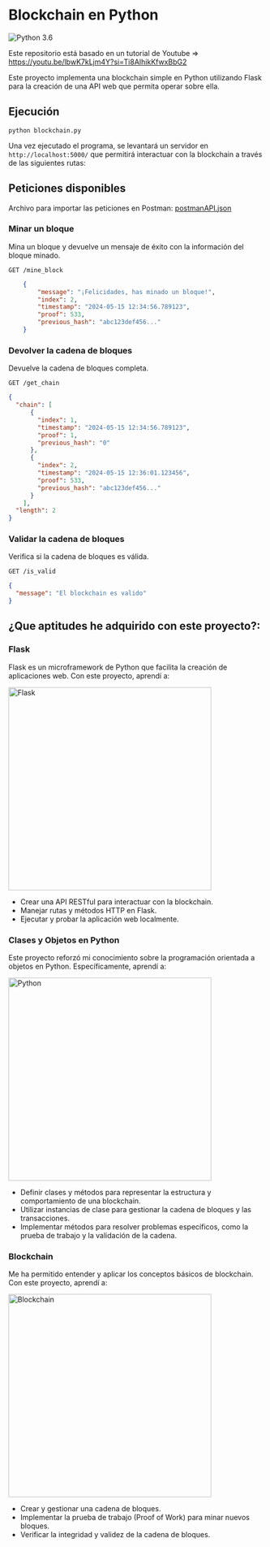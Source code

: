 # Blockchain en Python

![Python 3.6](https://img.shields.io/badge/python-3.6-blue.svg)

Este repositorio está basado en un tutorial de Youtube => https://youtu.be/lbwK7kLjm4Y?si=Ti8AIhikKfwxBbG2

Este proyecto implementa una blockchain simple en Python utilizando Flask para la creación de una API web que permita operar sobre ella.

## Ejecución

```bash'
python blockchain.py
```


Una vez ejecutado el programa, se levantará un servidor en `http://localhost:5000/` que permitirá interactuar con la blockchain a través de las siguientes rutas:

## Peticiones disponibles
Archivo para importar las peticiones en Postman: [postmanAPI.json](postmanAPI.json)

### Minar un bloque 
Mina un bloque y devuelve un mensaje de éxito con la información del bloque minado.

`GET /mine_block`
    
```json
    {
        "message": "¡Felicidades, has minado un bloque!",
        "index": 2,
        "timestamp": "2024-05-15 12:34:56.789123",
        "proof": 533,
        "previous_hash": "abc123def456..."
    }
````

### Devolver la cadena de bloques
Devuelve la cadena de bloques completa.

`GET /get_chain`

```json
{
  "chain": [
      {
        "index": 1,
        "timestamp": "2024-05-15 12:34:56.789123",
        "proof": 1,
        "previous_hash": "0"
      },
      {
        "index": 2,
        "timestamp": "2024-05-15 12:36:01.123456",
        "proof": 533,
        "previous_hash": "abc123def456..."
      }
    ],
  "length": 2
}
````

### Validar la cadena de bloques 
Verifica si la cadena de bloques es válida.

`GET /is_valid`

```json
{
  "message": "El blockchain es valido"
}
````

## ¿Que aptitudes he adquirido con este proyecto?:
### Flask
Flask es un microframework de Python que facilita la creación de aplicaciones web. Con este proyecto, aprendí a:

<img alt="Flask" src="img/flask.png" width="400"/>

- Crear una API RESTful para interactuar con la blockchain.
- Manejar rutas y métodos HTTP en Flask.
- Ejecutar y probar la aplicación web localmente.

### Clases y Objetos en Python
Este proyecto reforzó mi conocimiento sobre la programación orientada a objetos en Python. Específicamente, aprendí a:

<img alt="Python" src="img/python.svg" width="400"/>

- Definir clases y métodos para representar la estructura y comportamiento de una blockchain.
- Utilizar instancias de clase para gestionar la cadena de bloques y las transacciones.
- Implementar métodos para resolver problemas específicos, como la prueba de trabajo y la validación de la cadena.
### Blockchain
Me ha permitido entender y aplicar los conceptos básicos de blockchain. Con este proyecto, aprendí a:

<img alt="Blockchain" src="img/bitcoin.png" width="400"/>

- Crear y gestionar una cadena de bloques.
- Implementar la prueba de trabajo (Proof of Work) para minar nuevos bloques.
- Verificar la integridad y validez de la cadena de bloques.